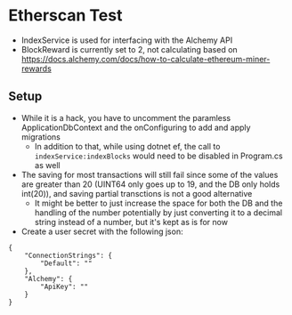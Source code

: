 # Etherscan Test

- IndexService is used for interfacing with the Alchemy API
- BlockReward is currently set to 2, not calculating based on https://docs.alchemy.com/docs/how-to-calculate-ethereum-miner-rewards

## Setup

- While it is a hack, you have to uncomment the paramless ApplicationDbContext and the onConfiguring to add and apply migrations
  - In addition to that, while using dotnet ef, the call to `indexService:indexBlocks` would need to be disabled in Program.cs as well
- The saving for most transactions will still fail since some of the values are greater than 20 (UINT64 only goes up to 19, and the DB only holds int(20)), and saving partial transctions is not a good alternative
  - It might be better to just increase the space for both the DB and the handling of the number potentially by just converting it to a decimal string instead of a number, but it's kept as is for now
- Create a user secret with the following json:

```
{
    "ConnectionStrings": {
        "Default": ""
    },
    "Alchemy": {
        "ApiKey": ""
    }
}
```
